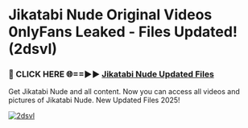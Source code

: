 # Jikatabi Nude Original Videos 0nlyFans Leaked - Files Updated! (2dsvl)

<h3>🔴 CLICK HERE 🌐==►► <a href="https://tinyurl.com/5h6xmrr3" rel="nofollow">Jikatabi Nude Updated Files</a></h3>

Get Jikatabi Nude and all content. Now you can access all videos and pictures of Jikatabi Nude. New Updated Files 2025!

[![2dsvl](https://i.imgur.com/KVD873Z.gif)](https://tinyurl.com/5h6xmrr3)
